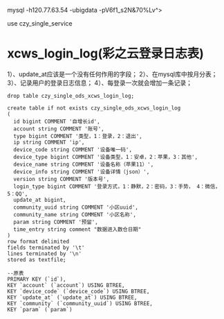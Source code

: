 
mysql -h120.77.63.54 -ubigdata -pV6f1_s2N&70%Lv^>

use czy_single_service

# xcws_login_log(彩之云登录日志表)

1）、update_at应该是一个没有任何作用的字段；
2）、在mysql库中按月分表；
3）、记录用户的登录日志信息；
4）、每登录一次就会增加一条记录；

```
drop table czy_single_ods_xcws_login_log;

create table if not exists czy_single_ods_xcws_login_log
(
  id bigint COMMENT '自增长id',
  account string COMMENT '账号',
  type bigint COMMENT '类型，1：登录，2：退出',
  ip string COMMENT 'ip',
  device_code string COMMENT '设备唯一码',
  device_type bigint COMMENT '设备类型，1：安卓，2：苹果，3：其他',
  device_name string COMMENT '设备名称（苹果11）',
  device_info string COMMENT '设备详情（json）',
  version string COMMENT '版本号',
  login_type bigint COMMENT '登录方式，1：静默，2：密码，3：手势， 4：微信，5：QQ',
  update_at bigint,
  community_uuid string COMMENT '小区uuid',
  community_name string COMMENT '小区名称',
  param string COMMENT '预留',
  time_entry string comment "数据进入数仓日期"
)
row format delimited
fields terminated by '\t'
lines terminated by '\n' 
stored as textfile;

--原表
PRIMARY KEY (`id`),
KEY `account` (`account`) USING BTREE,
KEY `device_code` (`device_code`) USING BTREE,
KEY `update_at` (`update_at`) USING BTREE,
KEY `community` (`community_uuid`) USING BTREE,
KEY `param` (`param`)

```
